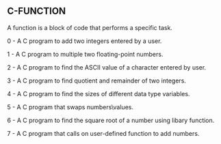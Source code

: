 C-FUNCTION
----------

A function is a block of code that performs a specific task.

0 - A C program to add two integers entered by a user.

1 - A C program to multiple two floating-point numbers.

2 - A C program to find the ASCII value of a character entered by user.

3 - A C program to find quotient and remainder of two integers.

4 - A C program to find the sizes of different data type variables.

5 - A C program that swaps numbers\values.

6 - A C program to find the square root of a number using libary function.

7 - A C program that calls on user-defined function to add numbers.
